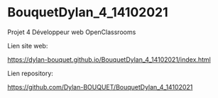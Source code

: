 # BouquetDylan_4_14102021
Projet 4 Développeur web OpenClassrooms

Lien site web:

https://dylan-bouquet.github.io/BouquetDylan_4_14102021/index.html

Lien repository:

https://github.com/Dylan-BOUQUET/BouquetDylan_4_14102021